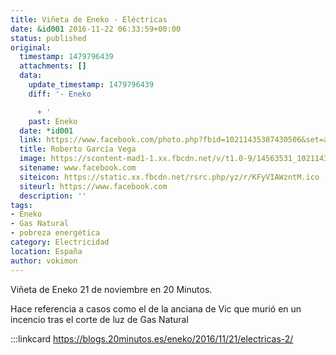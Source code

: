 ```yaml
---
title: Viñeta de Eneko - Eléctricas
date: &id001 2016-11-22 06:33:59+00:00
status: published
original:
  timestamp: 1479796439
  attachments: []
  data:
    update_timestamp: 1479796439
    diff: '- Eneko

      + '
    past: Eneko
  date: *id001
  link: https://www.facebook.com/photo.php?fbid=10211435387430506&set=a.10202331018546974&type=3&theater
  title: Roberto García Vega
  image: https://scontent-mad1-1.xx.fbcdn.net/v/t1.0-9/14563531_10211435387430506_6747789272645833090_n.jpg?_nc_cat=103&_nc_sid=8024bb&_nc_ohc=LfWtmhkfgpcAX9iopjZ&_nc_ht=scontent-mad1-1.xx&oh=a57b91be77b7312dd7f95767bc48768a&oe=5FA878D3
  sitename: www.facebook.com
  siteicon: https://static.xx.fbcdn.net/rsrc.php/yz/r/KFyVIAWzntM.ico
  siteurl: https://www.facebook.com
  description: ''
tags:
- Eneko
- Gas Natural
- pobreza energética
category: Electricidad
location: España
author: vokimon
---
```


Viñeta de Eneko 21 de noviembre en 20 Minutos.

Hace referencia a casos como el de la anciana de Vic
que murió en un incencio tras el corte de luz de Gas Natural


:::linkcard https://blogs.20minutos.es/eneko/2016/11/21/electricas-2/


